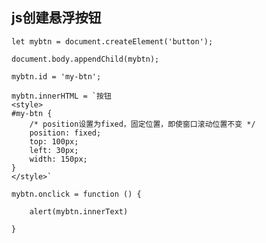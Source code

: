 ## js创建悬浮按钮  ##

    let mybtn = document.createElement('button');

    document.body.appendChild(mybtn);

    mybtn.id = 'my-btn';

    mybtn.innerHTML = `按钮
    <style>
    #my-btn {
	    /* position设置为fixed，固定位置，即使窗口滚动位置不变 */
	    position: fixed;
	    top: 100px;
	    left: 30px;
	    width: 150px;
    }
    </style>`

    mybtn.onclick = function () {

	    alert(mybtn.innerText)

    }